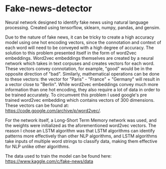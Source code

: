 # Fake-news-detector

Neural network designed to identify fake news using natural language processing. Created using tensorflow, sklearn, numpy, pandas, and gensim. 


Due to the nature of fake news, it can be tricky to create a high accuracy model using one hot encoding vectors, since the connotation and context of each word will need to be conveyed with a high degree of accuracy. The solution to this problem presented itself in the form of word2vec embeddings. Word2vec embeddings themselves are created by a neural network which takes in text corpuses and creates vectors for each word. These vectors convey connotation, for example, "good" would be in the opposite direction of "bad". Similarly, mathematical operations can be done to these vectors: the vector for "Paris" - "France" + "Germany" will result in a vector close to "Berlin". While word2vec embeddings convey much more information than one hot encoding, they also require a lot of data in order to be trained accurately. To circumvent this problem I used google's pre trained word2vec embedding which contains vectors of 300 dimensions. These vectors can be found at: https://code.google.com/archive/p/word2vec/. 


For the network itself, a Long-Short Term Memory network was used, and the weights were initialized as the aforementioned word2vec vectors. The reason I chose an LSTM algorithm was that LSTM algorithms can identify patterns more effectively than other NLP algorithms, and LSTM algorithms take inputs of multiple word strings to classify data, making them effective for NLP unlike other algorithms. 

The data used to train the model can be found here: https://www.kaggle.com/c/fake-news/data
